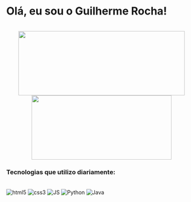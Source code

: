 # Olá, eu sou o Guilherme Rocha!

<br>

<div align="center">
<img height="170em" width="440em" src="https://github-readme-stats.vercel.app/api?username=guirtds&show_icons=true&theme=dark&include_all_commits=true&count_private=true"/>
<img height="170em" width="370em" src="https://github-readme-stats.vercel.app/api/top-langs/?username=guirtds&layout=compact&langs_count=7&theme=dark"/>
</div>
  
<h3 align="left">Tecnologias que utilizo diariamente:</h3>

<div style="display: inline_block"><br>
<img align="center" alt="html5" src="https://img.shields.io/badge/HTML5-E34F26?style=for-the-badge&logo=html5&logoColor=white">
<img align="center" alt="css3" src="https://img.shields.io/badge/CSS3-1572B6?style=for-the-badge&logo=css3&logoColor=white">
<img align="center" alt="JS" src="https://img.shields.io/badge/JavaScript-323330?style=for-the-badge&logo=javascript&logoColor=F7DF1E">
<img align="center" alt="Python" src="https://img.shields.io/badge/Python-14354C?style=for-the-badge&logo=python&logoColor=white">
<img align="center" alt="Java" src="https://img.shields.io/badge/Java-ED8B00?style=for-the-badge&logo=openjdk&logoColor=white">
</div>
